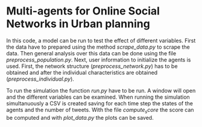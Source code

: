 # Multi-agents for Online Social Networks in Urban planning

In this code, a model can be run to test the effect of different variables.
First the data have to prepared using the method *scrape_data.py* to scrape the data. 
Then general analysis over this data can be done using the file *preprocess_population.py*.
Next, user information to initialize the agents is used. 
First, the network structure (*preprocess_network.py*) has to be obtained and 
after the individual characteristics are obtained (*preprocess_individual.py*).

To run the simulation the function *run.py* have to be run.
A window will open and the different variables can be examined.
When running the simulation simultanuously a CSV is created saving 
for each time step the states of the agents and the number of tweets. 
With the file $compute_score$ the score can be computed and with *plot_data.py* the plots can be saved.
